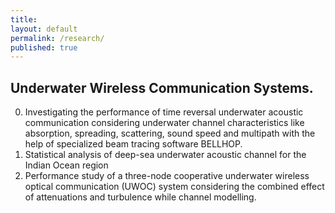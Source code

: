 ```yaml
---
title:
layout: default
permalink: /research/
published: true
---
```




## Underwater Wireless Communication Systems. 

0. Investigating the performance of time reversal underwater acoustic communication considering underwater channel characteristics like absorption, spreading, scattering, sound speed and multipath with the help of specialized beam tracing software BELLHOP.
1. Statistical analysis of deep-sea underwater acoustic channel for the Indian Ocean region
2. Performance study of a three-node cooperative underwater wireless optical communication (UWOC) system considering the combined effect of attenuations and turbulence while channel modelling.











